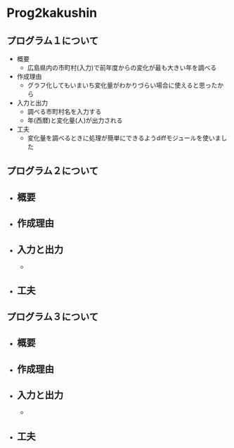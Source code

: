 # Prog2kakushin
## プログラム１について  
- 概要
  - 広島県内の市町村(入力)で前年度からの変化が最も大きい年を調べる
- 作成理由
  - グラフ化してもいまいち変化量がわかりづらい場合に使えると思ったから
- 入力と出力
  - 調べる市町村名を入力する
  - 年(西暦)と変化量(人)が出力される
- 工夫
  - 変化量を調べるときに処理が簡単にできるようdiffモジュールを使いました
## プログラム２について  
- 概要
  - 
- 作成理由
  - 
- 入力と出力
  - 
  - 
- 工夫
  -
## プログラム３について
- 概要
  - 
- 作成理由
  - 
- 入力と出力
  -
  -   
- 工夫
  - 
